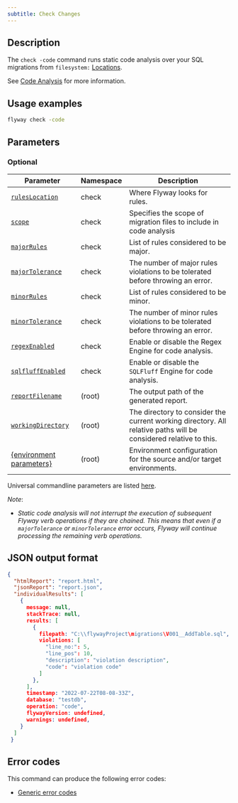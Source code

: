```yaml
---
subtitle: Check Changes
---
```


## Description

The `check -code` command runs static code analysis over your SQL migrations from `filesystem:` [Locations](<Configuration/Flyway Namespace/Flyway Locations Setting>).

See [Code Analysis](https://documentation.red-gate.com/flyway/flyway-concepts/code-analysis) for more information.

## Usage examples

```bash
flyway check -code
```

## Parameters

### Optional

| Parameter                                                                                                        | Namespace | Description                                                                                                      |
|------------------------------------------------------------------------------------------------------------------|-----------|------------------------------------------------------------------------------------------------------------------|
| [`rulesLocation`](<Configuration/Flyway Namespace/Flyway Check Namespace/Flyway Check Rules Location Setting>)   | check     | Where Flyway looks for rules.                                                                                    |
| [`scope`](<Configuration/Flyway Namespace/Flyway Check Namespace/Flyway Check Scope Setting>)                      | check     | Specifies the scope of migration files to include in code analysis                                        |
| [`majorRules`](<Configuration/Flyway Namespace/Flyway Check Namespace/Flyway Check Major Rules Setting>)         | check     | List of rules considered to be major.                                                                            |
| [`majorTolerance`](<Configuration/Flyway Namespace/Flyway Check Namespace/Flyway Check Major Tolerance Setting>) | check     | The number of major rules violations to be tolerated before throwing an error.                                   |
| [`minorRules`](<Configuration/Flyway Namespace/Flyway Check Namespace/Flyway Check Minor Rules Setting>)         | check     | List of rules considered to be minor.                                                                            |
| [`minorTolerance`](<Configuration/Flyway Namespace/Flyway Check Namespace/Flyway Check Minor Tolerance Setting>) | check     | The number of minor rules violations to be tolerated before throwing an error.                                   |
| [`regexEnabled`](<Configuration/Flyway Namespace/Flyway Check Namespace/Flyway Check Regex Enabled Setting>) | check     | Enable or disable the Regex Engine for code analysis.                                                            |  
| [`sqlfluffEnabled`](<Configuration/Flyway Namespace/Flyway Check Namespace/Flyway Check SQLFluff Enabled Setting>) | check     | Enable or disable the `SQLFluff` Engine for code analysis.                                                       |  
| [`reportFilename`](<Configuration/Flyway Namespace/Flyway Report Filename Setting>)                              | (root)    | The output path of the generated report.                                                                         |
| [`workingDirectory`](<Command-line Parameters/Working Directory Parameter>)                                       | (root)    | The directory to consider the current working directory. All relative paths will be considered relative to this. |
| [{environment parameters}](<Configuration/Environments Namespace>)                                               | (root)    | Environment configuration for the source and/or target environments.                                             |

Universal commandline parameters are listed [here](<Command-line Parameters>).

_Note_:
- _Static code analysis will not interrupt the execution of subsequent Flyway verb operations if they are chained. This means that even if a `majorTolerance` or `minorTolerance` error occurs, Flyway will continue processing the remaining verb operations._

## JSON output format

```json
{
  "htmlReport": "report.html",
  "jsonReport": "report.json",
  "individualResults": [
    {
      message: null,
      stackTrace: null,
      results: [
        {
          filepath: "C:\\flywayProject\migrations\V001__AddTable.sql",
          violations: [
            "line_no:": 5,
            "line_pos": 10,
            "description": "violation description",
            "code": "violation code"
          ]
        },
      ],
      timestamp: "2022-07-22T08-08-33Z",
      database: "testdb",
      operation: "code",
      flywayVersion: undefined,
      warnings: undefined,
    }
  ]
 }
```

## Error codes

This command can produce the following error codes:
- [Generic error codes](<Exit codes and error codes/General error codes>)